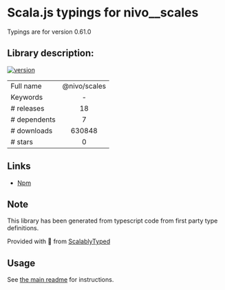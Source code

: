 
# Scala.js typings for nivo__scales

Typings are for version 0.61.0

## Library description:
[![version](https://img.shields.io/npm/v/@nivo/scales.svg?style=flat-square)](https://www.npmjs.com/package/@nivo/scales)

|                    |                 |
| ------------------ | :-------------: |
| Full name          | @nivo/scales |
| Keywords           | - |
| # releases         | 18 |
| # dependents       | 7 |
| # downloads        | 630848 |
| # stars            | 0 |

## Links
- [Npm](https://www.npmjs.com/package/%40nivo%2Fscales)
    


## Note
This library has been generated from typescript code from first party type definitions.

Provided with :purple_heart: from [ScalablyTyped](https://github.com/oyvindberg/ScalablyTyped)

## Usage
See [the main readme](../../readme.md) for instructions.


